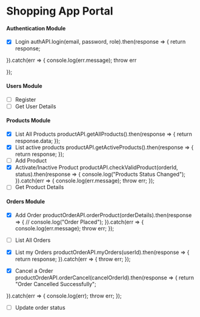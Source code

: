 # Shopping App Portal

#### Authentication Module

- [x] Login
authAPI.login(email, password, role).then(response => {
    return response;

}).catch(err => {
    console.log(err.message);
    throw err

});

#### Users Module

- [ ] Register
- [ ] Get User Details

#### Products Module
- [x] List All Products
  productAPI.getAllProducts().then(response => {
    return response.data;
  });
- [x] List active products
productAPI.getActiveProducts().then(response => {
    return response;
});
- [ ] Add Product
- [x] Activate/Inactive Product
productAPI.checkValidProduct(orderId, status).then(response => {
    console.log("Products Status Changed");
}).catch(err => {
    console.log(err.message);
    throw err;
});
- [ ] Get Product Details

#### Orders Module
- [x] Add Order
productOrderAPI.orderProduct(orderDetails).then(response => {
    // console.log("Order Placed");
}).catch(err => {
    console.log(err.message);
    throw err;
});

- [ ] List All Orders
- [x] List my Orders
productOrderAPI.myOrders(userId).then(response => {
    return response;
}).catch(err => {
    throw err;
});
- [x] Cancel a Order
productOrderAPI.orderCancel(cancelOrderId).then(response => {
    return "Order Cancelled Successfully";

}).catch(err => {
    console.log(err);
    throw err;
});
- [ ] Update order status
